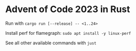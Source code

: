 # Advent of Code 2023 in Rust

Run with `cargo run [--release] -- <1..24>`

Install perf for flamegraph: `sudo apt install -y linux-perf`

See all other available commands with `just`